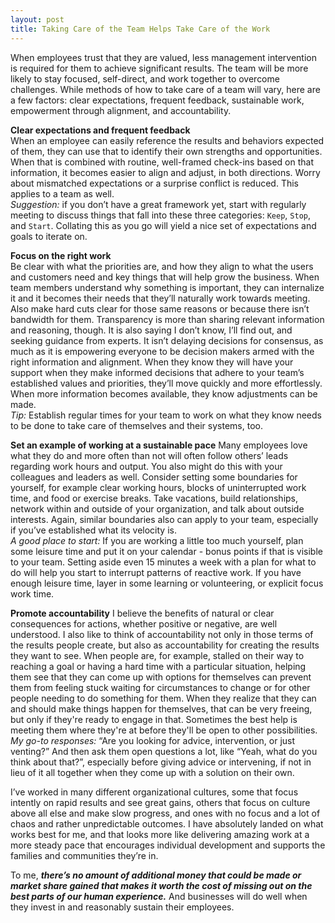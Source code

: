 ```yaml
---
layout: post
title: Taking Care of the Team Helps Take Care of the Work
---
```

When employees trust that they are valued, less management intervention is required for them to achieve significant results. The team will be more likely to stay focused, self-direct, and work together to overcome challenges. While methods of how to take care of a team will vary, here are a few factors: clear expectations, frequent feedback, sustainable work, empowerment through alignment, and accountability.

**Clear expectations and frequent feedback**   
When an employee can easily reference the results and behaviors expected of them, they can use that to identify their own strengths and opportunities. When that is combined with routine, well-framed check-ins based on that information, it becomes easier to align and adjust, in both directions. Worry about mismatched expectations or a surprise conflict is reduced. This applies to a team as well.  
*Suggestion:* if you don’t have a great framework yet, start with regularly meeting to discuss things that fall into these three categories: `Keep`, `Stop`, and `Start`. Collating this as you go will yield a nice set of expectations and goals to iterate on. 

**Focus on the right work**  
Be clear with what the priorities are, and how they align to what the users and customers need and key things that will help grow the business. When team members understand why something is important, they can internalize it and it becomes their needs that they’ll naturally work towards meeting. Also make hard cuts clear for those same reasons or because there isn’t bandwidth for them. Transparency is more than sharing relevant information and reasoning, though. It is also saying I don’t know, I’ll find out, and seeking guidance from experts. It isn’t delaying decisions for consensus, as much as it is empowering everyone to be decision makers armed with the right information and alignment. When they know they will have your support when they make informed decisions that adhere to your team’s established values and priorities, they’ll move quickly and more effortlessly. When more information becomes available, they know adjustments can be made.  
*Tip:* Establish regular times for your team to work on what they know needs to be done to take care of themselves and their systems, too. 

**Set an example of working at a sustainable pace** 
Many employees love what they do and more often than not will often follow others’ leads regarding work hours and output. You also might do this with your colleagues and leaders as well. Consider setting some boundaries for yourself, for example clear working hours, blocks of uninterrupted work time, and food or exercise breaks. Take vacations, build relationships, network within and outside of your organization, and talk about outside interests. Again, similar boundaries also can apply to your team, especially if you’ve established what its velocity is.  
*A good place to start:* If you are working a little too much yourself, plan some leisure time and put it on your calendar - bonus points if that is visible to your team. Setting aside even 15 minutes a week with a plan for what to do will help you start to interrupt patterns of reactive work. If you have enough leisure time, layer in some learning or volunteering, or explicit focus work time. 

**Promote accountability** I believe the benefits of natural or clear consequences for actions, whether positive or negative, are well understood. I also like to think of accountability not only in those terms of the results people create, but also as accountability for creating the results they want to see. When people are, for example, stalled on their way to reaching a goal or having a hard time with a particular situation, helping them see that they can come up with options for themselves can prevent them from feeling stuck waiting for circumstances to change or for other people needing to do something for them. When they realize that they can and should make things happen for themselves, that can be very freeing, but only if they're ready to engage in that. Sometimes the best help is meeting them where they're at before they'll be open to other possibilities. 
*My go-to responses:* “Are you looking for advice, intervention, or just venting?” And then ask them open questions a lot, like “Yeah, what do you think about that?”, especially before giving advice or intervening, if not in lieu of it all together when they come up with a solution on their own.

I’ve worked in many different organizational cultures, some that focus intently on rapid results and see great gains, others that focus on culture above all else and make slow progress, and ones with no focus and a lot of chaos and rather unpredictable outcomes. I have absolutely landed on what works best for me, and that looks more like delivering amazing work at a more steady pace that encourages individual development and supports the families and communities they’re in.  

To me, ***there’s no amount of additional money that could be made or market share gained that makes it worth the cost of missing out on the best parts of our human experience.*** And businesses will do well when they invest in and reasonably sustain their employees.
